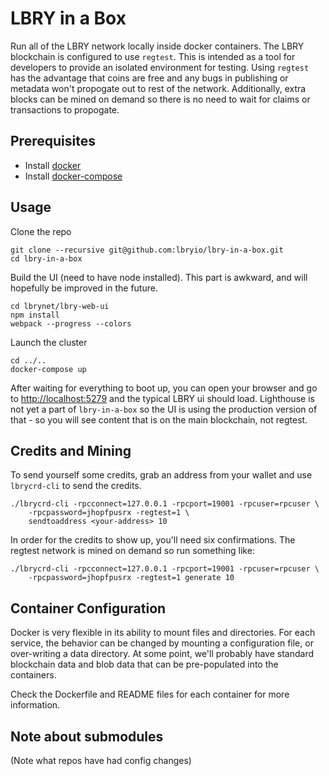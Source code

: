 # LBRY in a Box

Run all of the LBRY network locally inside docker containers. The LBRY
blockchain is configured to use `regtest`. This is intended as a tool
for developers to provide an isolated environment for testing.  Using
`regtest` has the advantage that coins are free and any bugs in
publishing or metadata won't propogate out to rest of the
network. Additionally, extra blocks can be mined on demand so there is
no need to wait for claims or transactions to propogate.

## Prerequisites 

- Install [docker](https://docs.docker.com/engine/installation/)
- Install [docker-compose](https://github.com/docker/compose/releases)

## Usage

Clone the repo

    git clone --recursive git@github.com:lbryio/lbry-in-a-box.git
    cd lbry-in-a-box

Build the UI (need to have node installed). This part is awkward, and will
hopefully be improved in the future.

    cd lbrynet/lbry-web-ui
    npm install
    webpack --progress --colors

Launch the cluster

    cd ../..
    docker-compose up


After waiting for everything to boot up, you can open your browser
and go to [http://localhost:5279](http://localhost:5279) and the typical 
LBRY ui should load.  Lighthouse is not yet a part of `lbry-in-a-box` so
the UI is using the production version of that - so you will see content
that is on the main blockchain, not regtest.

## Credits and Mining

To send yourself some credits, grab an address from your wallet and use
`lbrycrd-cli` to send the credits.

    ./lbrycrd-cli -rpcconnect=127.0.0.1 -rpcport=19001 -rpcuser=rpcuser \
        -rpcpassword=jhopfpusrx -regtest=1 \
        sendtoaddress <your-address> 10

In order for the credits to show up, you'll need six confirmations. 
The regtest network is mined on demand so run something like:

    ./lbrycrd-cli -rpcconnect=127.0.0.1 -rpcport=19001 -rpcuser=rpcuser \
        -rpcpassword=jhopfpusrx -regtest=1 generate 10

## Container Configuration

Docker is very flexible in its ability to mount files and directories.
For each service, the behavior can be changed by mounting a
configuration file, or over-writing a data directory. At some point,
we'll probably have standard blockchain data and blob data that can be
pre-populated into the containers.

Check the Dockerfile and README files for each container for more information.

## Note about submodules

(Note what repos have had config changes)

